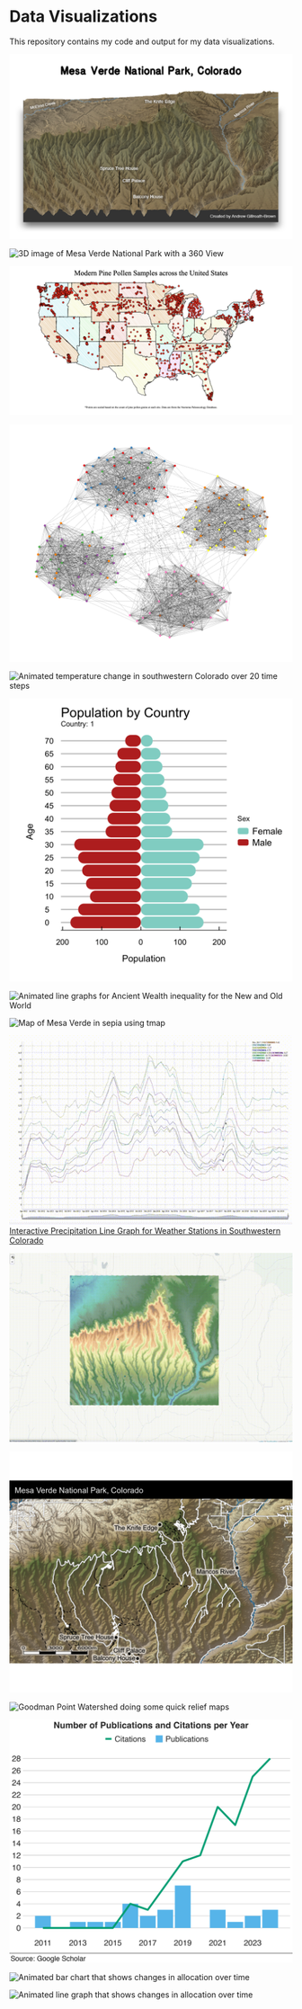 # Data Visualizations
This repository contains my code and output for my data visualizations.

![3D image of Mesa Verde National Park with major spots labeled and two rivers labeled](https://github.com/Archaeo-Programmer/data-visualizations/blob/main/09-rayshader-2/MV_3D_Final.jpg?raw=true)

![3D image of Mesa Verde National Park with a 360 View](https://github.com/Archaeo-Programmer/data-visualizations/blob/main/09-rayshader-2/MV-3D-gif2.gif?raw=true)

![A sketchy map showing modern pine pollen location across the United States](https://github.com/Archaeo-Programmer/data-visualizations/blob/main/01-roughsf/roughsf_map2.png?raw=true)

![A random network hairball](https://github.com/Archaeo-Programmer/data-visualizations/blob/main/02-graphlayouts/ggraph_net_stress.png?raw=true)

![Animated temperature change in southwestern Colorado over 20 time steps](https://github.com/Archaeo-Programmer/data-visualizations/blob/main/03-raster-timelapse/animated_temperature.gif?raw=true)

![Animated population pyramid that switches between three countries](https://github.com/Archaeo-Programmer/data-visualizations/blob/main/04-animated-pyramid/animated-pyramid.gif?raw=true)

![Animated line graphs for Ancient Wealth inequality for the New and Old World](https://github.com/Archaeo-Programmer/data-visualizations/blob/main/05-animated-lines/world_animated_inequality_deltaYears.gif?raw=true)

![Map of Mesa Verde in sepia using tmap](https://github.com/Archaeo-Programmer/data-visualizations/blob/main/06-raster-tmap/Mesa_Verde_sepia.png?raw=true)

![Precipation data for individual weather stations in southwestern Colorado plotted in interactive linegraphs](https://github.com/Archaeo-Programmer/data-visualizations/blob/main/07-leaflet/precipitation_swcol.gif?raw=true)
[Interactive Precipitation Line Graph for Weather Stations in Southwestern Colorado](https://archaeo-programmer.github.io/html-render/)

![Individual weather stations over elevation data for Mesa Verde National Park using leaflet](https://github.com/Archaeo-Programmer/data-visualizations/blob/main/07-leaflet/leaflet.gif?raw=true)

![Mesa Verde National Park using rayshader](https://github.com/Archaeo-Programmer/data-visualizations/blob/main/08-rayshader/Mesa%20Verde%20Park.png?raw=true)

![Goodman Point Watershed doing some quick relief maps](https://github.com/Archaeo-Programmer/data-visualizations/blob/main/10-quick-relief/all_images.png?raw=true)

![Publications and Citations per year using BBC News layout](https://github.com/Archaeo-Programmer/data-visualizations/blob/main/11-BBCnews-style/citations.png?raw=true)

![Animated bar chart that shows changes in allocation over time](https://github.com/Archaeo-Programmer/data-visualizations/blob/main/12-animated-barcharts/animated_barchart.gif?raw=true)

![Animated line graph that shows changes in allocation over time]()

